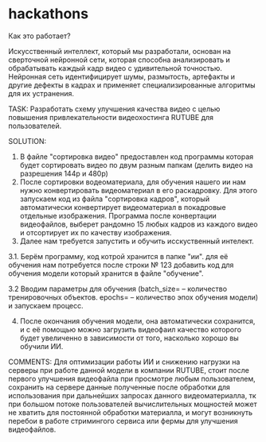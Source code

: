 # hackathons

Как это работает?

Искусственный интеллект, который мы разработали, основан на сверточной нейронной сети, которая способна анализировать и обрабатывать каждый кадр видео с удивительной точностью. Нейронная сеть идентифицирует шумы, размытость, артефакты и другие дефекты в кадрах и применяет специализированные алгоритмы для их устранения.


TASK:
Разработать схему улучшения качества видео с целью повышения привлекательности 
видеохостинга RUTUBE для пользователей.

SOLUTION: 
1.  В файле "сортировка видео" предоставлен код программы которая будет сортировать видео по двум разным папкам (делить видео на разрешения 144р и 480р)
2.  После сортировки водеоматериала, для обучения нашего ии нам нужно конвертировать видеоматериал в его раскадровку.
    Для этого запускаем код из файла "сортировка кадров", который автоматически конвертирует видеоматериал в покадровые отдельные изображения.
    Программа после конвертации видеофайлов, выберет рандомно 15 любых кадров из каждого видео и отсортирует их по качеству изображения.
3.  Далее нам требуется запустить и обучить исскуственный интелект.



3.1.   Берём программу, код котрой хранится в папке "ии". для её обучения нам потребуется после строки № 123 добавить код для обучения модели который хранится в файле "обучение".

3.2    Вводим параметры для обучения (batch_size= – количество тренировочных объектов. epochs= – количество эпох обучения модели) и запускаем процесс.

4.   После окончания обучения модели, она автоматически сохранится, и с её помощью можно загрузить видеофаил качество которого будет увеличенно в зависимости от того, насколько хорошо вы обучили           ИИ.

COMMENTS:
Для оптимизации работы ИИ и снижению нагрузки на серверы при работе данной модели в компании RUTUBE, стоит после первого улучшения видеофайла при просмотре любым пользователем, сохранить на сервере данные полученные после обработки для использования при дальнейших запросах данного видеоматериалла, тк при большом потоке пользователей вычислительных мощностей может не хватить для постоянной обработки материалла, и могут возникнуть перебои в работе стримингого сервиса или фермы для улучшения видеофайлов. 
   

